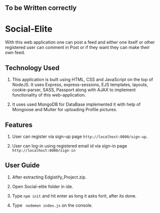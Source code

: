 ## To be Written correctly
# Social-Elite
With this web application one can post a feed and either one itself or other registered user can comment in Post or if they want they can make their own feed.

## Technology Used
1. This application is built using HTML, CSS and JavaScript on the top of NodeJS. It uses Express, express-sessions, EJS templates, layouts, cookie-parser, SASS, Passport along with AJAX to implement functionality of this web-application.
 
2. It uses used MongoDB for DataBase implemented it with help of Mongoose and Multer for uploading Profile pictures.
 
## Features
 
1. User can register via sign-up page ```http://localhost:8000/sign-up```.

2. User can log-in using registered email id via sign-in page ```http://localhost:8000/sign-in```
## User Guide

1. After extracting Edgistify_Project.zip.
 
2. Open Social-elite folder in ide.

3. Type ```npm init``` and hit enter as long it asks forit, after its done.
 
4. Type 
 ``` nodemon index.js```
 on the console.
